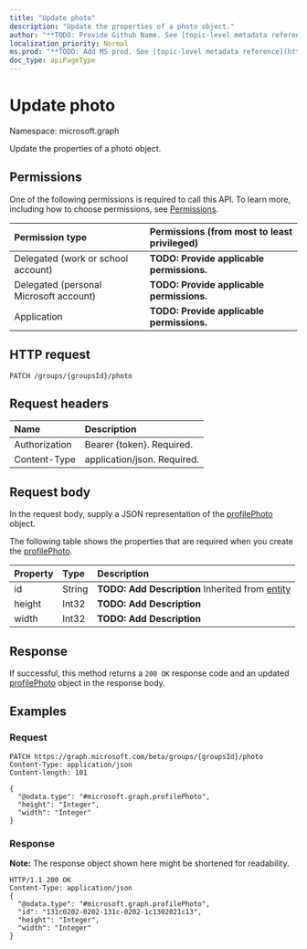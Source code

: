 ```yaml
---
title: "Update photo"
description: "Update the properties of a photo object."
author: "**TODO: Provide Github Name. See [topic-level metadata reference](https://msgo.azurewebsites.net/add/document/guidelines/metadata.html#topic-level-metadata)**"
localization_priority: Normal
ms.prod: "**TODO: Add MS prod. See [topic-level metadata reference](https://msgo.azurewebsites.net/add/document/guidelines/metadata.html#topic-level-metadata)**"
doc_type: apiPageType
---
```


# Update photo

Namespace: microsoft.graph

Update the properties of a photo object.

## Permissions
One of the following permissions is required to call this API. To learn more, including how to choose permissions, see [Permissions](/concepts/permissions-reference.md).

|Permission type|Permissions (from most to least privileged)|
|:---|:---|
|Delegated (work or school account)|**TODO: Provide applicable permissions.**|
|Delegated (personal Microsoft account)|**TODO: Provide applicable permissions.**|
|Application|**TODO: Provide applicable permissions.**|

## HTTP request
<!-- {
  "blockType": "ignored"
}
-->
``` http
PATCH /groups/{groupsId}/photo
```

## Request headers
|Name|Description|
|:---|:---|
|Authorization|Bearer {token}. Required.|
|Content-Type|application/json. Required.|

## Request body
In the request body, supply a JSON representation of the [profilePhoto](../resources/profilephoto.md) object.

The following table shows the properties that are required when you create the [profilePhoto](../resources/profilephoto.md).

|Property|Type|Description|
|:---|:---|:---|
|id|String|**TODO: Add Description** Inherited from [entity](../resources/entity.md)|
|height|Int32|**TODO: Add Description**|
|width|Int32|**TODO: Add Description**|



## Response
If successful, this method returns a `200 OK` response code and an updated [profilePhoto](../resources/profilephoto.md) object in the response body.

## Examples

### Request
<!-- {
  "blockType": "request",
  "name": "update_photo"
}
-->
``` http
PATCH https://graph.microsoft.com/beta/groups/{groupsId}/photo
Content-Type: application/json
Content-length: 101

{
  "@odata.type": "#microsoft.graph.profilePhoto",
  "height": "Integer",
  "width": "Integer"
}
```

### Response
**Note:** The response object shown here might be shortened for readability.
<!-- {
  "blockType": "response",
  "truncated": true
}
-->
``` http
HTTP/1.1 200 OK
Content-Type: application/json
{
  "@odata.type": "#microsoft.graph.profilePhoto",
  "id": "131c0202-0202-131c-0202-1c1302021c13",
  "height": "Integer",
  "width": "Integer"
}
```


